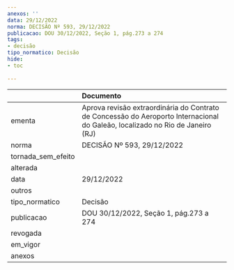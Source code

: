 ```yaml
---
anexos: ''
data: 29/12/2022
norma: DECISÃO Nº 593, 29/12/2022
publicacao: DOU 30/12/2022, Seção 1, pág.273 a 274
tags:
- decisão
tipo_normatico: Decisão
hide: 
- toc 
 
---
```


|                    | Documento                                                                                                                      |
|:-------------------|:-------------------------------------------------------------------------------------------------------------------------------|
| ementa             | Aprova revisão extraordinária do Contrato de Concessão do Aeroporto Internacional do Galeão, localizado no Rio de Janeiro (RJ) |
| norma              | DECISÃO Nº 593, 29/12/2022                                                                                                     |
| tornada_sem_efeito |                                                                                                                                |
| alterada           |                                                                                                                                |
| data               | 29/12/2022                                                                                                                     |
| outros             |                                                                                                                                |
| tipo_normatico     | Decisão                                                                                                                        |
| publicacao         | DOU 30/12/2022, Seção 1, pág.273 a 274                                                                                         |
| revogada           |                                                                                                                                |
| em_vigor           |                                                                                                                                |
| anexos             |                                                                                                                                |